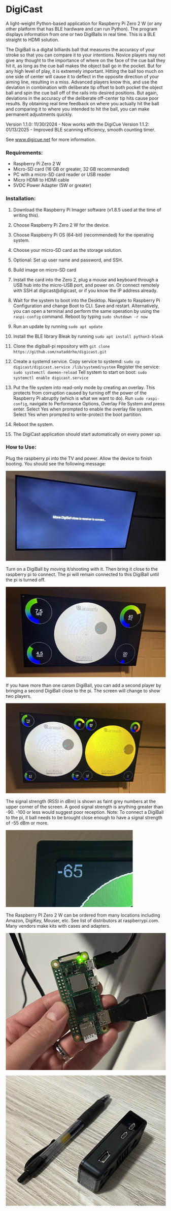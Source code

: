
# DigiCast
A light-weight Python-based application for Raspberry Pi Zero 2 W (or any other platform that has BLE hardware and can run Python). The program displays information from one or two DigiBalls in real time. This is a BLE straight to HDMI solution.

The DigiBall is a digital billiards ball that measures the accuracy of your stroke so that you can compare it to your intentions. Novice players may not give any thought to the importance of where on the face of the cue ball they hit it, as long as the cue ball makes the object ball go in the pocket. But for any high level of play, it is extremely important. Hitting the ball too much on one side of center will cause it to deflect in the opposite direction of your aiming line, resulting in a miss. Advanced players know this, and use the deviation in combination with deliberate tip offset to both pocket the object ball and spin the cue ball off of the rails into desired positions. But again, deviations in the accuracy of the deliberate off-center tip hits cause poor results. By obtaining real time feedback on where you actually hit the ball and comparing it to where you intended to hit the ball, you can make permanent adjustments quickly.

Version 1.1.0: 11/30/2024 - Now works with the DigiCue
Version 1.1.2: 01/13/2025 - Improved BLE scanning efficiency, smooth counting timer.


See www.digicue.net for more information.

### Requirements:

- Raspberry Pi Zero 2 W
- Micro-SD card (16 GB or greater, 32 GB recommended)
- PC with a micro-SD card reader or USB reader
- Micro HDMI to HDMI cable
- 5VDC Power Adapter (5W or greater)

### Installation:

1. Download the Raspberry Pi Imager software (v1.8.5 used at the time of writing this).

2. Choose Raspberry Pi Zero 2 W for the device.

3. Choose Raspberry Pi OS (64-bit) (recommended) for the operating system.

4. Choose your micro-SD card as the storage solution.

5. Optional: Set up user name and password, and SSH.

6. Build image on micro-SD card

7. Install the card into the Zero 2, plug a mouse and keyboard through a USB hub into the micro-USB port, and power on. Or connect remotely with SSH at digicast@digicast, or if you know the IP address already.

8. Wait for the system to boot into the Desktop. Navigate to Raspberry Pi Configuration and change Boot to CLI. Save and restart. Alternatively, you can open a terminal and perform the same operation by using the ```raspi-config``` command. Reboot by typing ```sudo shutdown -r now```

9. Run an update by running ```sudo apt update```

10. Install the BLE library Bleak by running ```sudo apt install python3-bleak```

11. Clone the digiball-pi repository with ```git clone https://github.com/nataddrho/digicast.git```

12. Create a systemd service. Copy service to systemd: ```sudo cp digicast/digicast.service /lib/systemd/system``` Register the service: ```sudo systemctl daemon-reload``` Tell system to start on boot: ```sudo systemctl enable digicast.service``` 

13. Put the file system into read-only mode by creating an overlay. This protects from corruption caused by turning off the power of the Raspberry Pi abruptly (which is what we want to do). Run ```sudo raspi-config```, navigate to Performance Options, Overlay File System and press enter. Select Yes when prompted to enable the overlay file system. Select Yes when prompted to write-protect the boot partition.

14. Reboot the system.

15. The DigiCast application should start automatically on every power up.


### How to Use:

Plug the raspberry pi into the TV and power. Allow the device to finish booting. You should see the following message: 

![alt text](https://github.com/nataddrho/digiball-pi/blob/master/pictures/waiting.jpg?raw=true)

Turn on a DigiBall by moving it/shooting with it. Then bring it close to the raspberry pi to connect. The pi will remain connected to this DigiBall until the pi is turned off.

![alt text](https://github.com/nataddrho/digiball-pi/blob/master/pictures/oneplayer.jpg?raw=true)

If you have more than one carom DigiBall, you can add a second player by bringing a second DigiBall close to the pi. The screen will change to show two players.

![alt text](https://github.com/nataddrho/digiball-pi/blob/master/pictures/twoplayers.jpg?raw=true)

The signal strength (RSSI in dBm) is shown as faint grey numbers at the upper corner of the screen. A good signal strength is anything greater than -90. -100 or less would suggest poor reception. Note: To connect a DigiBall to the pi, it ball needs to be brought close enough to have a signal strength of -55 dBm or more.

![alt text](https://github.com/nataddrho/digiball-pi/blob/master/pictures/rssi.jpg?raw=true)

The Raspberry PI Zero 2 W can be ordered from many locations including Amazon, DigiKey, Mouser, etc. See list of distributors at raspberrypi.com. Many vendors make kits with cases and adapters.

![alt text](https://github.com/nataddrho/digiball-pi/blob/master/pictures/zero-2.jpg?raw=true)

![alt text](https://github.com/nataddrho/digiball-pi/blob/master/pictures/size.jpg?raw=true)

